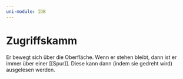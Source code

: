 ```yaml
---
uni-module: IDB
---
```


# Zugriffskamm

Er bewegt sich über die Oberfläche. Wenn er stehen bleibt, dann ist er immer über einer [[Spur]]. Diese kann dann (indem sie gedreht wird) ausgelesen werden.
